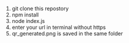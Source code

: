 1. git clone this repostory
2. npm install
3. node index.js
4. enter your url in terminal without https
5. qr_generated.png is saved in the same folder